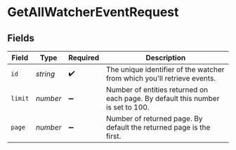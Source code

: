 # GetAllWatcherEventRequest


## Fields

| Field                                                                           | Type                                                                            | Required                                                                        | Description                                                                     |
| ------------------------------------------------------------------------------- | ------------------------------------------------------------------------------- | ------------------------------------------------------------------------------- | ------------------------------------------------------------------------------- |
| `id`                                                                            | *string*                                                                        | :heavy_check_mark:                                                              | The unique identifier of the watcher from which you'll retrieve events.         |
| `limit`                                                                         | *number*                                                                        | :heavy_minus_sign:                                                              | Number of entities returned on each page. By default this number is set to 100. |
| `page`                                                                          | *number*                                                                        | :heavy_minus_sign:                                                              | Number of returned page. By default the returned page is the first.             |